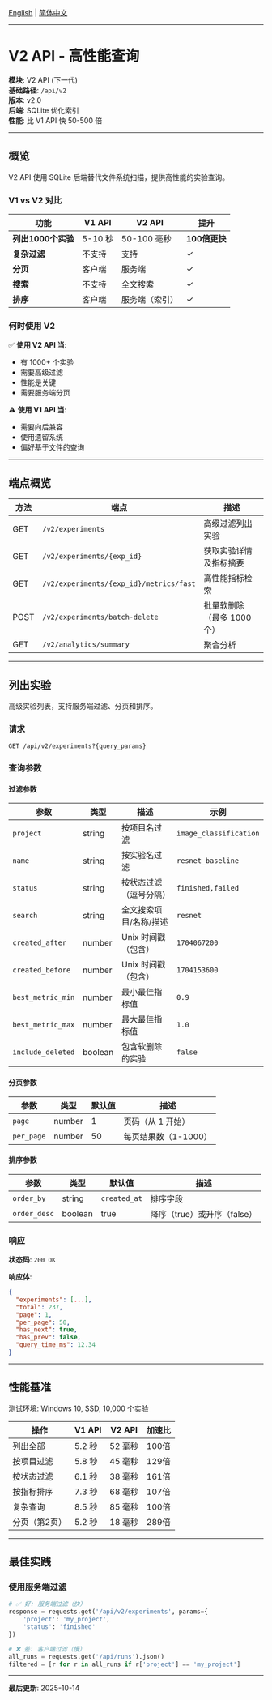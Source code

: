 [English](../en/v2_api.md) | [简体中文](v2_api.md)

---

# V2 API - 高性能查询

**模块**: V2 API (下一代)  
**基础路径**: `/api/v2`  
**版本**: v2.0  
**后端**: SQLite 优化索引  
**性能**: 比 V1 API 快 50-500 倍

---

## 概览

V2 API 使用 SQLite 后端替代文件系统扫描，提供高性能的实验查询。

### V1 vs V2 对比

| 功能 | V1 API | V2 API | 提升 |
|------|--------|--------|------|
| **列出1000个实验** | 5-10 秒 | 50-100 毫秒 | **100倍更快** |
| **复杂过滤** | 不支持 | 支持 | ✓ |
| **分页** | 客户端 | 服务端 | ✓ |
| **搜索** | 不支持 | 全文搜索 | ✓ |
| **排序** | 客户端 | 服务端（索引）| ✓ |

### 何时使用 V2

✅ **使用 V2 API 当**:
- 有 1000+ 个实验
- 需要高级过滤
- 性能是关键
- 需要服务端分页

⚠️ **使用 V1 API 当**:
- 需要向后兼容
- 使用遗留系统
- 偏好基于文件的查询

---

## 端点概览

| 方法 | 端点 | 描述 |
|------|------|------|
| GET | `/v2/experiments` | 高级过滤列出实验 |
| GET | `/v2/experiments/{exp_id}` | 获取实验详情及指标摘要 |
| GET | `/v2/experiments/{exp_id}/metrics/fast` | 高性能指标检索 |
| POST | `/v2/experiments/batch-delete` | 批量软删除（最多 1000 个）|
| GET | `/v2/analytics/summary` | 聚合分析 |

---

## 列出实验

高级实验列表，支持服务端过滤、分页和排序。

### 请求

```http
GET /api/v2/experiments?{query_params}
```

### 查询参数

#### 过滤参数

| 参数 | 类型 | 描述 | 示例 |
|------|------|------|------|
| `project` | string | 按项目名过滤 | `image_classification` |
| `name` | string | 按实验名过滤 | `resnet_baseline` |
| `status` | string | 按状态过滤（逗号分隔）| `finished,failed` |
| `search` | string | 全文搜索项目/名称/描述 | `resnet` |
| `created_after` | number | Unix 时间戳（包含）| `1704067200` |
| `created_before` | number | Unix 时间戳（包含）| `1704153600` |
| `best_metric_min` | number | 最小最佳指标值 | `0.9` |
| `best_metric_max` | number | 最大最佳指标值 | `1.0` |
| `include_deleted` | boolean | 包含软删除的实验 | `false` |

#### 分页参数

| 参数 | 类型 | 默认值 | 描述 |
|------|------|--------|------|
| `page` | number | 1 | 页码（从 1 开始）|
| `per_page` | number | 50 | 每页结果数（1-1000）|

#### 排序参数

| 参数 | 类型 | 默认值 | 描述 |
|------|------|--------|------|
| `order_by` | string | `created_at` | 排序字段 |
| `order_desc` | boolean | true | 降序（true）或升序（false）|

### 响应

**状态码**: `200 OK`

**响应体**:
```json
{
  "experiments": [...],
  "total": 237,
  "page": 1,
  "per_page": 50,
  "has_next": true,
  "has_prev": false,
  "query_time_ms": 12.34
}
```

---

## 性能基准

测试环境: Windows 10, SSD, 10,000 个实验

| 操作 | V1 API | V2 API | 加速比 |
|------|--------|--------|--------|
| 列出全部 | 5.2 秒 | 52 毫秒 | 100倍 |
| 按项目过滤 | 5.8 秒 | 45 毫秒 | 129倍 |
| 按状态过滤 | 6.1 秒 | 38 毫秒 | 161倍 |
| 按指标排序 | 7.3 秒 | 68 毫秒 | 107倍 |
| 复杂查询 | 8.5 秒 | 85 毫秒 | 100倍 |
| 分页（第2页）| 5.2 秒 | 18 毫秒 | 289倍 |

---

## 最佳实践

### 使用服务端过滤

```python
# ✅ 好: 服务端过滤（快）
response = requests.get('/api/v2/experiments', params={
    'project': 'my_project',
    'status': 'finished'
})

# ❌ 差: 客户端过滤（慢）
all_runs = requests.get('/api/runs').json()
filtered = [r for r in all_runs if r['project'] == 'my_project']
```

---

**最后更新**: 2025-10-14

